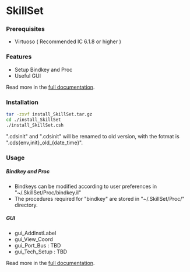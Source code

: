 # SkillSet

### Prerequisites

- Virtuoso ( Recommended IC 6.1.8 or higher )

### Features

- Setup Bindkey and Proc
- Useful GUI
  
Read more in the [full documentation](https://swr0920.github.io/SkillSet/).

### Installation
```bash
tar -zxvf install_SkillSet.tar.gz
cd ./install_SkillSet
./install_SkillSet.csh
```

".cdsinit" and ".cdsinit" will be renamed to old version, with the fotmat is ".cds{env,init}\_old_{date_time}".

### Usage

##### Bindkey and Proc
- Bindkeys can be modified according to user preferences in "~/.SkillSet/Proc/bindkey.il"
- The procedures required for "bindkey" are stored in "~/.SkillSet/Proc/" directory.
  
##### GUI
  - gui_AddInstLabel
  - gui_View_Coord
  - gui_Port_Bus : TBD
  - gui_Tech_Setup : TBD

Read more in the [full documentation](https://swr0920.github.io/SkillSet/).

